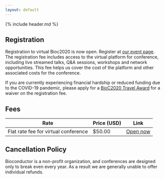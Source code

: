 ```yaml
---
layout: default
---
```


{% include header.md %}

## Registration

Registration to virtual Bioc2020 is now open. Register at [our event page](https://datasciences.eventsmart.com/events/bioc2020/).
The registration fee includes access to the virtual platform for conference, including live streamed talks, Q&A sessions, workshops and network opportunities. This fee helps us cover the cost of the platform and other associated costs for the conference. 

If you are currently experiencing financial hardship or reduced funding due to the COVID-19 pandemic, please apply for a [BioC2020 Travel Award](./scholarships.md) for a waiver on the registration fee. 

## Fees

| Rate                     | Price (USD) | Link                      |
|--------------------------|-------------|---------------------------|
| Flat rate fee for virtual conference | $50.00     | [Open now](https://datasciences.eventsmart.com/events/bioc2020/)            |

## Cancellation Policy

Bioconductor is a non-profit organization, and conferences are designed only to break even every year. As a result we are generally unable to offer individual refunds.

